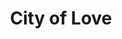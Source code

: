 ---
pid: CH986
title: City of Love
location_transcription: Franklin Square
zipcode: '19122'
outside_phl: 
neighborhood: Yorktown,Old Kensington,Jinogi
age: '22'
age_range: 20-29
instagram: 
image_file_name: CH_986.jpg
proposal_transcription: This small park is to commemorate those who have made contributions
  to the people of Philly.  We will set some of their statues. and introduction of
  them
topic: Figure,History,Philadelphia
topic_summary: 0, 0, 0
type: Sculpture Statue
keywords_other: 
credit: Gyman Uan
image_labels: 
twitter: 
facebook: 
permalink: "/monuments/ch986/"
layout: item-page
---